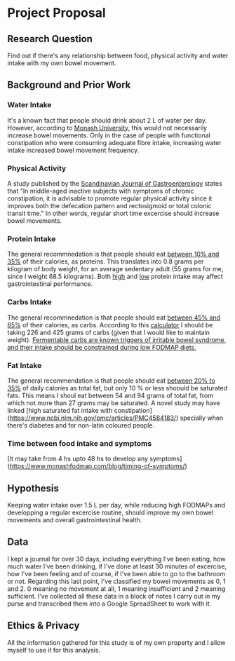 # Project Proposal
## Research Question
Find out if there's any relationship between food, physical activity and water intake with my own bowel movement.

## Background and Prior Work
### Water Intake
It's a known fact that people should drink about 2 L of water per day. 
However, according to [Monash University](https://www.monashfodmap.com/blog/will-drinking-more-improve-my-constipation/), this would not necessarily increase 
bowel movements. 
Only in the case of people with functional constipation who were consuming adequate fibre intake, increasing water intake increased bowel movement frequency.

### Physical Activity
A study published by the [Scandinavian Journal of Gastroenterology](https://pubmed.ncbi.nlm.nih.gov/16028436/) states that 
"In middle-aged inactive subjects with symptoms of chronic constipation, it is advisable to promote regular physical activity since it improves both the defecation pattern and rectosigmoid or total colonic transit time."
In other words, regular short time excercise should increase bowel movements.

### Protein Intake
The general recommnedation is that people should eat [between 10% and 35%](https://www.mayoclinichealthsystem.org/hometown-health/speaking-of-health/are-you-getting-too-much-protein#:~:text=How%20much%20protein%20do%20you,per%20kilogram%20of%20body%20weight.) of their calories, as proteins. 
This translates into 0.8 grams per kilogram of body weight, for an average sedentary adult (55 grams for me, since I weight 68.5 kilograms).
Both [high](https://www.mayoclinic.org/healthy-lifestyle/nutrition-and-healthy-eating/expert-answers/high-protein-diets/faq-20058207) and [low](https://www.ncbi.nlm.nih.gov/pmc/articles/PMC7555506/) protein intake may affect gastrointestinal performance.

### Carbs Intake
The general recommnedation is that people should eat [between 45% and 65%](https://www.mayoclinic.org/healthy-lifestyle/nutrition-and-healthy-eating/in-depth/carbohydrates/art-20045705#:~:text=How%20many%20carbohydrates%20do%20you,grams%20of%20carbs%20a%20day.) of their calories, as carbs. 
According to this [calculator](https://www.calculator.net/carbohydrate-calculator.html?ctype=metric&cage=40&csex=f&cheightfeet=5&cheightinch=10&cpound=160&cheightmeter=180&ckg=68.5&cactivity=1.465&cmop=0&cformula=m&cfatpct=20&printit=0&x=97&y=15) I should be taking 226 and 425 grams of carbs (given that I would like to maintain weight).
[Fermentable carbs are known triggers of irritable bowel syndrome, and their intake should be constrained during low FODMAP diets.](https://www.scielo.br/j/ag/a/SHyQCnR88hC7kwfpkS9sYDm/?lang=en&format=pdf)

### Fat Intake
The general recommendation is that people should eat [between 20% to 35%](https://newsnetwork.mayoclinic.org/discussion/fat-grams-how-to-track-fat-in-your-diet/) of daily calories as total fat, but only 10 % or less shoould be saturated fats.
This means I shoul eat between 54 and 94 grams of total fat, from which	not more than 27 grams may be saturated.
A novel study may have linked [high saturated fat intake with constipation] (https://www.ncbi.nlm.nih.gov/pmc/articles/PMC4584183/) specially when there's diabetes and for non-latin coloured people.

### Time between food intake and symptoms
[It may take from 4 hs upto 48 hs to develop any symptoms] (https://www.monashfodmap.com/blog/timing-of-symptoms/)

## Hypothesis
Keeping water intake over 1.5 L per day, while reducing high FODMAPs and developping a regular excercise routine, should improve my own bowel movements and overall gastrointestinal health. 

## Data
I kept a journal for over 30 days, including everything I've been eating, how much water I've been drinking, if I've done at least 30 minutes of excercise, how I've been feeling and of course, if I've been able to go to the bathroom or not.
Regarding this last point, I've classified my bowel movements as 0, 1 and 2. 0 meaning no movement at all, 1 meaning insufficient and 2 meaning sufficient.
I've collected all these data in a block of notes I carry out in my purse and transcribed them into a Google SpreadSheet to work with it.

## Ethics & Privacy
All the information gathered for this study is of my own property and I allow myself to use it for this analysis.
